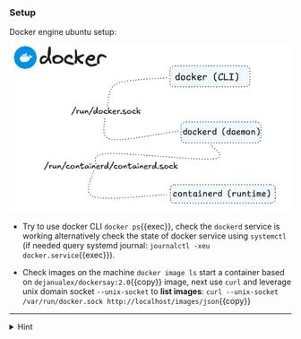 ### Setup

Docker engine ubuntu setup:

![Scan results](./assets/docker_ubuntu.png)



* Try to use docker CLI `docker ps`{{exec}}, check the `dockerd` service is working alternatively check the state of docker service using `systemctl` (if needed query systemd journal: `journalctl -xeu docker.service`{{exec}}). 

* Check images on the machine `docker image ls` start a container based on `dejanualex/dockersay:2.0`{{copy}} image, next use `curl` and leverage unix domain socket `--unix-socket` to **list images**: `curl --unix-socket /var/run/docker.sock http://localhost/images/json`{{copy}}

<hr>

<details>
<summary>Hint</summary>
Check the status of <code>docker.socket</code> and use systemctl to start the unit <code>systemctl start docker.socket</code> 
</details>

